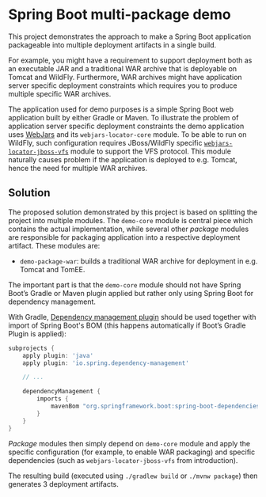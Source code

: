 # Spring Boot multi-package demo

This project demonstrates the approach to make a Spring Boot application packageable into multiple deployment artifacts in a single build.

For example, you might have a requirement to support deployment both as an executable JAR and a traditional WAR archive that is deployable on Tomcat and WildFly. Furthermore, WAR archives might have application server specific deployment constraints which requires you to produce multiple specific WAR archives.

The application used for demo purposes is a simple Spring Boot web application built by either Gradle or Maven. To illustrate the problem of application server specific deployment constraints the demo application uses [WebJars](https://www.webjars.org/) and its `webjars-locator-core` module. To be able to run on WildFly, such configuration requires JBoss/WildFly specific [`webjars-locator-jboss-vfs`](https://github.com/webjars/webjars-locator-jboss-vfs) module to support the VFS protocol. This module naturally causes problem if the application is deployed to e.g. Tomcat, hence the need for multiple WAR archives.

## Solution

The proposed solution demonstrated by this project is based on splitting the project into multiple modules. The `demo-core` module is central piece which contains the actual implementation, while several other _package_ modules are responsible for packaging application into a respective deployment artifact. These modules are:


 - `demo-package-war`: builds a traditional WAR archive for deployment in e.g. Tomcat and TomEE.


The important part is that the `demo-core` module should not have Spring Boot’s Gradle or Maven plugin applied but rather only using Spring Boot for dependency management.

With Gradle, [Dependency management plugin](https://github.com/spring-gradle-plugins/dependency-management-plugin) should be used together with import of Spring Boot's BOM (this happens automatically if Boot’s Gradle Plugin is applied):

```gradle
subprojects {
	apply plugin: 'java'
	apply plugin: 'io.spring.dependency-management'

	// ...

	dependencyManagement {
		imports {
			mavenBom "org.springframework.boot:spring-boot-dependencies:$springBootVersion"
		}
	}
}
```

_Package_ modules then simply depend on `demo-core` module and apply the specific configuration (for example, to enable WAR packaging) and specific dependencies (such as `webjars-locator-jboss-vfs` from introduction).

The resulting build (executed using `./gradlew build` or `./mvnw package`) then generates 3 deployment artifacts.

